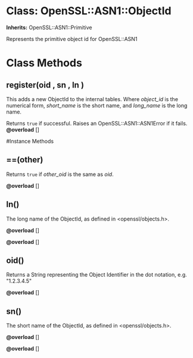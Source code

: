 # Class: OpenSSL::ASN1::ObjectId
**Inherits:** OpenSSL::ASN1::Primitive
    

Represents the primitive object id for OpenSSL::ASN1


# Class Methods
## register(oid , sn , ln ) [](#method-c-register)
This adds a new ObjectId to the internal tables. Where *object_id* is the
numerical form, *short_name* is the short name, and *long_name* is the long
name.

Returns `true` if successful. Raises an OpenSSL::ASN1::ASN1Error if it fails.
**@overload** [] 


#Instance Methods
## ==(other) [](#method-i-==)
Returns `true` if *other_oid* is the same as *oid*.

**@overload** [] 

## ln() [](#method-i-ln)
The long name of the ObjectId, as defined in <openssl/objects.h>.

**@overload** [] 

**@overload** [] 

## oid() [](#method-i-oid)
Returns a String representing the Object Identifier in the dot notation, e.g.
"1.2.3.4.5"

**@overload** [] 

## sn() [](#method-i-sn)
The short name of the ObjectId, as defined in <openssl/objects.h>.

**@overload** [] 

**@overload** [] 


